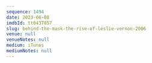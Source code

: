 ```yaml
---
sequence: 1494
date: 2023-06-08
imdbId: tt0437857
slug: behind-the-mask-the-rise-of-leslie-vernon-2006
venue: null
venueNotes: null
medium: iTunes
mediumNotes: null
---
```

